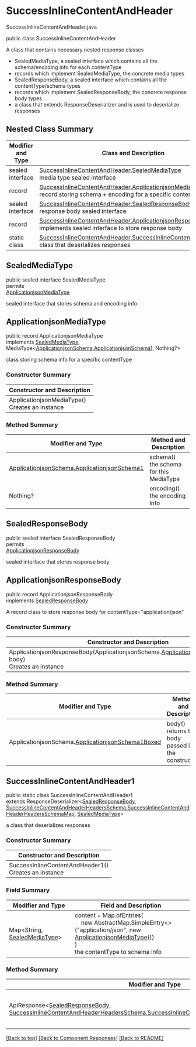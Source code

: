 # SuccessInlineContentAndHeader
SuccessInlineContentAndHeader.java

public class SuccessInlineContentAndHeader

A class that contains necessary nested response classes
- SealedMediaType, a sealed interface which contains all the schema/encoding info for each contentType
- records which implement SealedMediaType, the concrete media types
- SealedResponseBody, a sealed interface which contains all the contentType/schema types
- records which implement SealedResponseBody, the concrete response body types
- a class that extends ResponseDeserializer and is used to deserialize responses

## Nested Class Summary
| Modifier and Type | Class and Description |
| ----------------- | --------------------- |
| sealed interface | [SuccessInlineContentAndHeader.SealedMediaType](#sealedmediatype)<br>media type sealed interface |
| record | [SuccessInlineContentAndHeader.ApplicationjsonMediaType](#applicationjsonmediatype)<br>record storing schema + encoding for a specific contentType |
| sealed interface | [SuccessInlineContentAndHeader.SealedResponseBody](#sealedresponsebody)<br>response body sealed interface |
| record | [SuccessInlineContentAndHeader.ApplicationjsonResponseBody](#applicationjsonresponsebody)<br>implements sealed interface to store response body |
| static class | [SuccessInlineContentAndHeader.SuccessInlineContentAndHeader1](#successinlinecontentandheader1)<br>class that deserializes responses |

## SealedMediaType
public sealed interface SealedMediaType<br>
permits<br>
[ApplicationjsonMediaType](#applicationjsonmediatype)

sealed interface that stores schema and encoding info

## ApplicationjsonMediaType
public record ApplicationjsonMediaType<br>
implements [SealedMediaType](#sealedmediatype), MediaType<[ApplicationjsonSchema.ApplicationjsonSchema1](../../components/responses/successinlinecontentandheader/content/applicationjson/ApplicationjsonSchema.md#applicationjsonschema1), Nothing?>

class storing schema info for a specific contentType

### Constructor Summary
| Constructor and Description |
| --------------------------- |
| ApplicationjsonMediaType()<br>Creates an instance |

### Method Summary
| Modifier and Type | Method and Description |
| ----------------- | ---------------------- |
| [ApplicationjsonSchema.ApplicationjsonSchema1](../../components/responses/successinlinecontentandheader/content/applicationjson/ApplicationjsonSchema.md#applicationjsonschema1) | schema()<br>the schema for this MediaType |
| Nothing? | encoding()<br>the encoding info |

## SealedResponseBody
public sealed interface SealedResponseBody<br>
permits<br>
[ApplicationjsonResponseBody](#applicationjsonresponsebody)

sealed interface that stores response body

## ApplicationjsonResponseBody
public record ApplicationjsonResponseBody<br>
implements [SealedResponseBody](#sealedresponsebody)

A record class to store response body for contentType="application/json"

### Constructor Summary
| Constructor and Description |
| --------------------------- |
| ApplicationjsonResponseBody(ApplicationjsonSchema.[ApplicationjsonSchema1Boxed](../../components/responses/successinlinecontentandheader/content/applicationjson/ApplicationjsonSchema.md#applicationjsonschema1boxed) body)<br>Creates an instance |

### Method Summary
| Modifier and Type | Method and Description |
| ----------------- | ---------------------- |
| ApplicationjsonSchema.[ApplicationjsonSchema1Boxed](../../components/responses/successinlinecontentandheader/content/applicationjson/ApplicationjsonSchema.md#applicationjsonschema1boxed) | body()<br>returns the body passed in in the constructor |

## SuccessInlineContentAndHeader1
public static class SuccessInlineContentAndHeader1<br>
extends ResponseDeserializer<[SealedResponseBody](#sealedresponsebody), [SuccessInlineContentAndHeaderHeadersSchema.SuccessInlineContentAndHeaderHeadersSchemaMap](../../components/responses/successinlinecontentandheader/SuccessInlineContentAndHeaderHeadersSchema.md#successinlinecontentandheaderheadersschemamap), [SealedMediaType](#sealedmediatype)>

a class that deserializes responses

### Constructor Summary
| Constructor and Description |
| --------------------------- |
| SuccessInlineContentAndHeader1()<br>Creates an instance |

### Field Summary
| Modifier and Type | Field and Description |
| ----------------- | --------------------- |
| Map<String, [SealedMediaType](#sealedmediatype)> | content =  Map.ofEntries(<br>&nbsp;&nbsp;&nbsp;&nbsp;new AbstractMap.SimpleEntry<>("application/json", new [ApplicationjsonMediaType](#applicationjsonmediatype)())<br>)<br>the contentType to schema info |

### Method Summary
| Modifier and Type | Method and Description |
| ----------------- | ---------------------- |
| ApiResponse<[SealedResponseBody](#sealedresponsebody), [SuccessInlineContentAndHeaderHeadersSchema.SuccessInlineContentAndHeaderHeadersSchemaMap](../../components/responses/successinlinecontentandheader/SuccessInlineContentAndHeaderHeadersSchema.md#successinlinecontentandheaderheadersschemamap)> | deserialize(HttpResponse<byte[]> response, SchemaConfiguration configuration)<br>called by endpoint when deserialize responses |

[[Back to top]](#top) [[Back to Component Responses]](../../../README.md#Component-Responses) [[Back to README]](../../../README.md)
